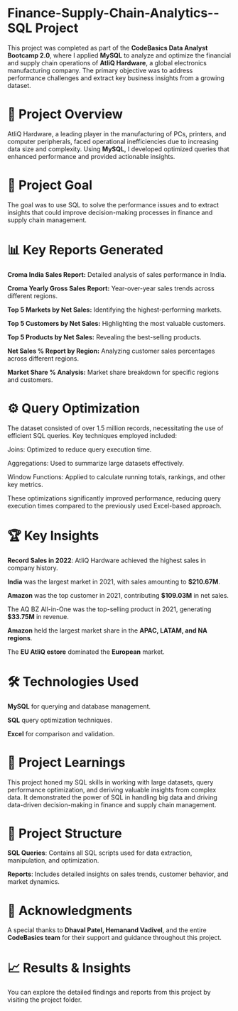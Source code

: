 # Finance-Supply-Chain-Analytics--SQL Project

This project was completed as part of the **CodeBasics Data Analyst Bootcamp 2.0**, where I applied **MySQL** to analyze and optimize the financial and supply chain operations of **AtliQ Hardware**, a global electronics manufacturing company. The primary objective was to address performance challenges and extract key business insights from a growing dataset.

# 📁 Project Overview
AtliQ Hardware, a leading player in the manufacturing of PCs, printers, and computer peripherals, faced operational inefficiencies due to increasing data size and complexity. Using **MySQL**, I developed optimized queries that enhanced performance and provided actionable insights.

# 🎯 Project Goal

The goal was to use SQL to solve the performance issues and to extract insights that could improve decision-making processes in finance and supply chain management.

# 📊 Key Reports Generated

**Croma India Sales Report:** Detailed analysis of sales performance in India.

**Croma Yearly Gross Sales Report:** Year-over-year sales trends across different regions.

**Top 5 Markets by Net Sales:** Identifying the highest-performing markets.

**Top 5 Customers by Net Sales:** Highlighting the most valuable customers.

**Top 5 Products by Net Sales:** Revealing the best-selling products.

**Net Sales % Report by Region:** Analyzing customer sales percentages across different regions.

**Market Share % Analysis:** Market share breakdown for specific regions and customers.

# ⚙️ Query Optimization

The dataset consisted of over 1.5 million records, necessitating the use of efficient SQL queries. Key techniques employed included:

Joins: Optimized to reduce query execution time.

Aggregations: Used to summarize large datasets effectively.

Window Functions: Applied to calculate running totals, rankings, and other key metrics.

These optimizations significantly improved performance, reducing query execution times compared to the previously used Excel-based approach.

# 🏆 Key Insights

**Record Sales in 2022**: AtliQ Hardware achieved the highest sales in company history.

**India** was the largest market in 2021, with sales amounting to **$210.67M**.

**Amazon** was the top customer in 2021, contributing **$109.03M** in net sales.

The AQ BZ All-in-One was the top-selling product in 2021, generating **$33.75M** in revenue.

**Amazon** held the largest market share in the **APAC, LATAM, and NA regions**.

The **EU AtliQ estore** dominated the **European** market.

# 🛠 Technologies Used

**MySQL** for querying and database management.

**SQL** query optimization techniques.

**Excel** for comparison and validation.

# 🚀 Project Learnings

This project honed my SQL skills in working with large datasets, query performance optimization, and deriving valuable insights from complex data. It demonstrated the power of SQL in handling big data and driving data-driven decision-making in finance and supply chain management.

# 📂 Project Structure

**SQL Queries**: Contains all SQL scripts used for data extraction, manipulation, and optimization.

**Reports**: Includes detailed insights on sales trends, customer behavior, and market dynamics.

# 📎 Acknowledgments

A special thanks to **Dhaval Patel, Hemanand Vadivel**, and the entire **CodeBasics team** for their support and guidance throughout this project.

# 📈 Results & Insights

You can explore the detailed findings and reports from this project by visiting the project folder.
